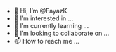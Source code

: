 - 👋 Hi, I’m @FayazK
- 👀 I’m interested in ...
- 🌱 I’m currently learning ...
- 💞️ I’m looking to collaborate on ...
- 📫 How to reach me ...

<!---
FayazK/FayazK is a ✨ special ✨ repository because its `README.md` (this file) appears on your GitHub profile.
You can click the Preview link to take a look at your changes.
--->
